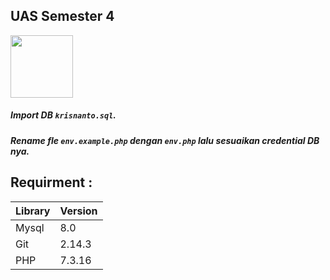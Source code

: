 ## UAS Semester 4
<img src="https://1.bp.blogspot.com/-W4GZnxHLY2o/XWojkqtukkI/AAAAAAAAAjM/m2JfoXaSOsQlk2W0TGm5p1VH5uS9GD5hQCLcBGAs/s1600/44.AKAKOM.png" width="100"/>

##### Import DB `krisnanto.sql`.

##### Rename fle `env.example.php` dengan `env.php` lalu sesuaikan credential DB nya.

## Requirment :
| Library | Version |
| ------ | ------ |
| Mysql | 8.0 |
| Git | 2.14.3 |
| PHP | 7.3.16 |

